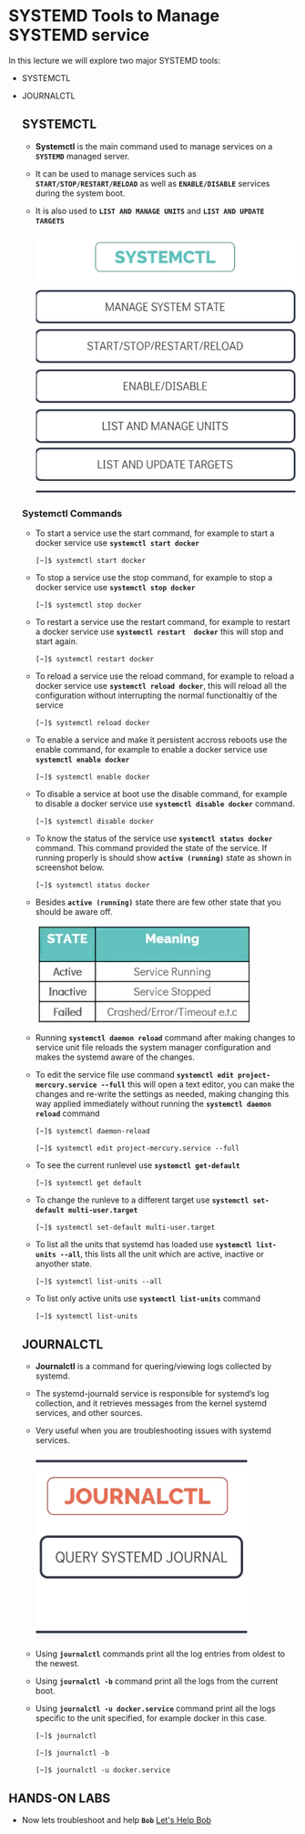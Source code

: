 # SYSTEMD Tools to Manage SYSTEMD service

In this lecture we will explore two major SYSTEMD tools:
- SYSTEMCTL
- JOURNALCTL

  ## SYSTEMCTL

   - __Systemctl__ is the main command used to manage services on a **`SYSTEMD`** managed server.
   - It can be used to manage services such as **`START/STOP/RESTART/RELOAD`** as well as **`ENABLE/DISABLE`** services
     during the system boot.
   - It is also used to **`LIST AND MANAGE UNITS`** and **`LIST AND UPDATE TARGETS`**
   
      ![Systemctl](../images/systemctl.png)

    ### Systemctl Commands 

    - To start a service use the start command, for example to start a docker service use **`systemctl start docker`**
    
      ```
      [~]$ systemctl start docker
      ```

    - To stop a service use the stop command, for example to stop a docker service use **`systemctl stop docker`**
    
      ```
      [~]$ systemctl stop docker
      ```
    - To restart a service use the restart command, for example to restart a docker service use **`systemctl restart  docker`** this will stop and start again.

      ```
      [~]$ systemctl restart docker
      ```
    - To reload a service use the reload command, for example to reload a docker service use **`systemctl reload docker`**, this will reload all the configuration without interrupting the normal functionaltiy of the service
    
      ```
      [~]$ systemctl reload docker
      ```
    - To enable a service and make it persistent accross reboots use the enable command, for example to enable a docker service use **`systemctl enable docker`**
      
      ```
      [~]$ systemctl enable docker
      ```

    - To disable a service at boot use the disable command, for example to disable a docker service use **`systemctl disable docker`** command.
      
      ```
      [~]$ systemctl disable docker
      ```

    - To know the status of the service use **`systemctl status docker`** command. This command provided the state of the service. If running properly is should show **`active (running)`** state as shown in screenshot below.
    
      ```
      [~]$ systemctl status docker
      ```

    - Besides **`active (running)`** state there are few other state that you should be aware off.
        
      ![Other](../images/otherstate.PNG)

    - Running **`systemctl daemon reload`** command after making changes to service unit file reloads the system manager configuration and makes the systemd aware of the changes. 

    - To edit the service file use command **`systemctl edit project-mercury.service --full`** this will open a text editor, you can make the changes and re-write the settings as needed, making changing this way applied immediately without running the **`systemctl daemon reload`** command
      
      ```
      [~]$ systemctl daemon-reload
      ```
      ```
      [~]$ systemctl edit project-mercury.service --full
      ```
    - To see the current runlevel use **`systemctl get-default`**
      
      ```
      [~]$ systemctl get default
      ```

    - To change the runleve to a different target use  **`systemctl set-default multi-user.target`**
      
      ```
      [~]$ systemctl set-default multi-user.target
      ```

    - To list all the units that systemd has loaded use **`systemctl list-units --all`**, this lists all the unit which are active, inactive or anyother state.
      
      ```
      [~]$ systemctl list-units --all
      ```

    - To list only active units use **`systemctl list-units`** command
      
      ```
      [~]$ systemctl list-units
      ```
        

  ## JOURNALCTL

   - __Journalctl__ is a command for quering/viewing logs collected by systemd.
   - The systemd-journald service is responsible for systemd’s log collection, and it retrieves messages from the kernel    systemd services, and other sources.
   - Very useful when you are troubleshooting issues with systemd services.
     
      ![Journalctl](../images/journalctl.png)

   - Using **`journalctl`** commands print all the log entries from oldest to the newest.
   - Using **`journalctl -b`** command print all the logs from the current boot.
   - Using **`journalctl -u docker.service`** command print all the logs specific to the unit specified, for example docker in this case.

      ```
      [~]$ journalctl
      ```

      ```
      [~]$ journalctl -b
      ```      

      ```
      [~]$ journalctl -u docker.service 
      ```
## HANDS-ON LABS

  - Now lets troubleshoot and help **`Bob`** [Let's Help Bob](https://kodekloud.com/courses/the-linux-basics-course/lectures/17074647)
